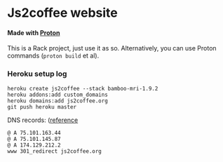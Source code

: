 # Js2coffee website
#### Made with [Proton](http://sinefunc.com/proton)

This is a Rack project, just use it as so. Alternatively, you can use Proton 
commands (`proton build` et al).

### Heroku setup log

    heroku create js2coffee --stack bamboo-mri-1.9.2
    heroku addons:add custom_domains
    heroku domains:add js2coffee.org
    git push heroku master

DNS records: ([reference](http://devcenter.heroku.com/articles/custom-domains)

    @ A 75.101.163.44
    @ A 75.101.145.87
    @ A 174.129.212.2
    www 301_redirect js2coffee.org
